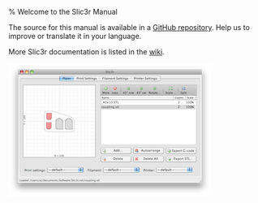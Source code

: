 % Welcome to the Slic3r Manual

The source for this manual is available in a 
[GitHub repository](https://github.com/alexrj/Slic3r-Manual).
Help us to improve or translate it in your language.

More Slic3r documentation is listed in the 
[wiki](https://github.com/alexrj/Slic3r/wiki/Documentation).

![](images/screenshot1_400px.png)